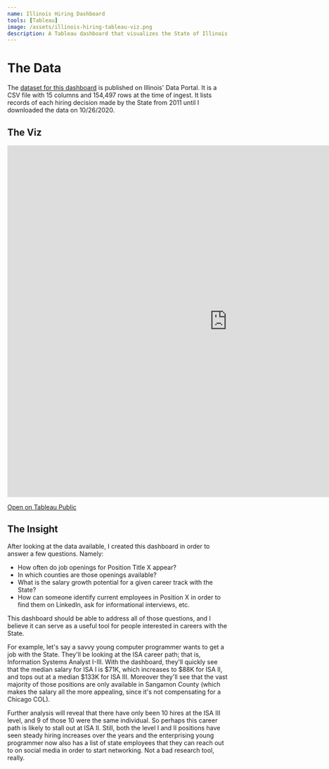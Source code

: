 ```yaml
---
name: Illinois Hiring Dashboard
tools: [Tableau]
image: /assets/illinois-hiring-tableau-viz.png
description: A Tableau dashboard that visualizes the State of Illinois' hiring data
---
```


# The Data

The [dataset for this dashboard](https://data.illinois.gov/dataset/725state_employee_pay_hired_after_112011) is published on Illinois' Data Portal.  It is a CSV file with 15 columns and 154,497 rows at the time of ingest.  It lists records of each hiring decision made by the State from 2011 until I downloaded the data on 10/26/2020.

## The Viz

<iframe seamless frameborder="0" src="https://public.tableau.com/views/StateofIllinoisHiring2011-2020/HiringDashboard?:embed=yes&:showVizHome=no&:display_count=yes" scrolling="no" height="800" width="1000"></iframe>

[Open on Tableau Public](https://public.tableau.com/views/StateofIllinoisHiring2011-2020/HiringDashboard?:language=en&:display_count=y&:origin=viz_share_link)

## The Insight

After looking at the data available, I created this dashboard in order to answer a few questions.  Namely:
* How often do job openings for Position Title X appear?
* In which counties are those openings available?
* What is the salary growth potential for a given career track with the State?
* How can someone identify current employees in Position X in order to find them on LinkedIn, ask for informational interviews, etc.

This dashboard should be able to address all of those questions, and I believe it can serve as a useful tool for people interested in careers with the State.

For example, let's say a savvy young computer programmer wants to get a job with the State.  They'll be looking at the ISA career path; that is, Information Systems Analyst I-III.  With the dashboard, they'll quickly see that the median salary for ISA I is $71K, which increases to $88K for ISA II, and tops out at a median $133K for ISA III.  Moreover they'll see that the vast majority of those positions are only available in Sangamon County (which makes the salary all the more appealing, since it's not compensating for a Chicago COL).

Further analysis will reveal that there have only been 10 hires at the ISA III level, and 9 of those 10 were the same individual.  So perhaps this career path is likely to stall out at ISA II.  Still, both the level I and II positions have seen steady hiring increases over the years and the enterprising young programmer now also has a list of state employees that they can reach out to on social media in order to start networking.  Not a bad research tool, really.